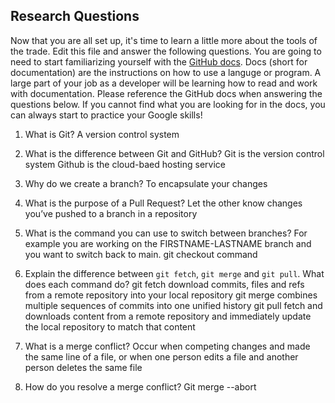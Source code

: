 ## Research Questions 

Now that you are all set up, it's time to learn a little more about the tools of the trade. Edit this file and answer the following questions. You are going to need to start familiarizing yourself with the [GitHub docs](https://docs.github.com/en). Docs (short for documentation) are the instructions on how to use a languge or program. A large part of your job as a developer will be learning how to read and work with documentation. Please reference the GitHub docs when answering the questions below. If you cannot find what you are looking for in the docs, you can always start to practice your Google skills!

1.	What is Git?
A version control system

2.	What is the difference between Git and GitHub?
Git is the version control system
Github is the cloud-baed hosting service 

3.	Why do we create a branch?
To encapsulate your changes

4.	What is the purpose of a Pull Request?
Let the other know changes you’ve pushed to a branch in a repository

5.	What is the command you can use to switch between branches? For example you are working on the FIRSTNAME-LASTNAME branch and you want to switch back to main.
git checkout command

6.	Explain the difference between `git fetch`, `git merge` and `git pull`. What does each 
command do?
git fetch download commits, files and refs from a remote repository into your local repository
git merge combines multiple sequences of commits into one unified history
git pull fetch and downloads content from a remote repository and immediately update the local repository to match that content

7.	What is a merge conflict?
Occur when competing changes and made the same line of a file, or when one person edits a file and another person deletes the same file

8.	How do you resolve a merge conflict?
Git merge --abort
